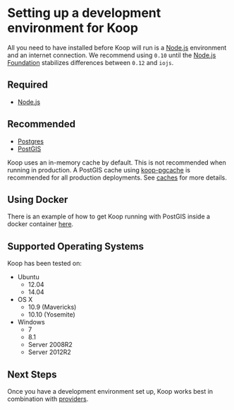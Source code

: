 # Setting up a development environment for Koop

All you need to have installed before Koop will run is a [Node.js](https://nodejs.org/) environment and an internet connection. We recommend using `0.10` until the [Node.js Foundation](https://www.joyent.com/blog/introducing-the-nodejs-foundation) stabilizes differences between `0.12` and `iojs`.

## Required

- [Node.js](https://nodejs.org/download/)

## Recommended

- [Postgres](https://wiki.postgresql.org/wiki/Detailed_installation_guides)
- [PostGIS](http://postgis.net/install)

Koop uses an in-memory cache by default. This is not recommended when running in production. A PostGIS cache using [koop-pgcache](https://github.com/Esri/koop-pgcache) is recommended for all production deployments. See [caches](caches.md) for more details.

## Using Docker

There is an example of how to get Koop running with PostGIS inside a docker container [here](https://github.com/kpettijohn/koop-docker-example).

## Supported Operating Systems

Koop has been tested on:

- Ubuntu
  - 12.04
  - 14.04
- OS X
  - 10.9 (Mavericks)
  - 10.10 (Yosemite)
- Windows
  - 7
  - 8.1
  - Server 2008R2
  - Server 2012R2

## Next Steps

Once you have a development environment set up, Koop works best in combination with [providers](providers.md).

